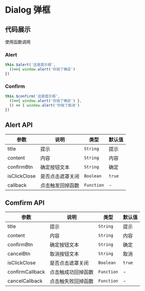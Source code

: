 # Dialog 弹框

## 代码展示

使用函数调用
### Alert
```javascript
this.$alert('这是提示框', 
  ()=>{ window.alert('你按了确定') 
})
```

### Confirm
```javascript
this.$confirm('这是提示框', 
  ()=>{ window.alert('你按了确定') },
  () => { window.alert('你按了取消') 
})
```
## Alert API
| 参数 | 说明 | 类型 | 默认值 |
|------|------|------|------|
| title | 提示 | `String` | 提示 | 
| content | 内容 | `String` | 内容 | 
| confirmBtn |  确定按钮文本 | `String` | 确定 | 
| isClickClose | 是否点击遮罩关闭  | `Boolean` | `true` |
| callback | 点击触发回掉函数  | `Function` | -  |

## Comfirm API
| 参数 | 说明 | 类型 | 默认值 |
|------|------|------|------|
| title | 提示 | `String` | 提示 | 
| content | 内容 | `String` | 内容 | 
| confirmBtn |  确定按钮文本 | `String` | 确定 | 
| cancelBtn |  取消按钮文本 | `String` | 取消 | 
| isClickClose | 是否点击遮罩关闭  | `Boolean` | `true` |
| confirmCallback | 点击触成功回掉函数  | `Function` | -  |
| cancelCallback | 点击触失败回掉函数  | `Function` | -  |